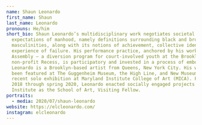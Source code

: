 ```yaml
---
name: Shaun Leonardo
first_name: Shaun
last_name: Leonardo
pronouns: He/him
short_bio: Shaun Leonardo’s multidisciplinary work negotiates societal
  expectations of manhood, namely definitions surrounding black and brown
  masculinities, along with its notions of achievement, collective identity, and
  experience of failure. His performance practice, anchored by his work in
  Assembly – a diversion program for court-involved youth at the Brooklyn-based,
  non-profit Recess, is participatory and invested in a process of embodiment.
  Leonardo is a Brooklyn-based artist from Queens, New York City. His work has
  been featured at The Guggenheim Museum, the High Line, and New Museum, with a
  recent solo exhibition at Maryland Institute College of Art (MICA). From fall
  2018 through spring 2020, Leonardo enacted socially engaged projects at Pratt
  Institute as the School of Art, Visiting Fellow.
portraits:
  - media: 2020/07/shaun-leonardo
website: https://elcleonardo.com/
instagram: elcleonardo
---
```

